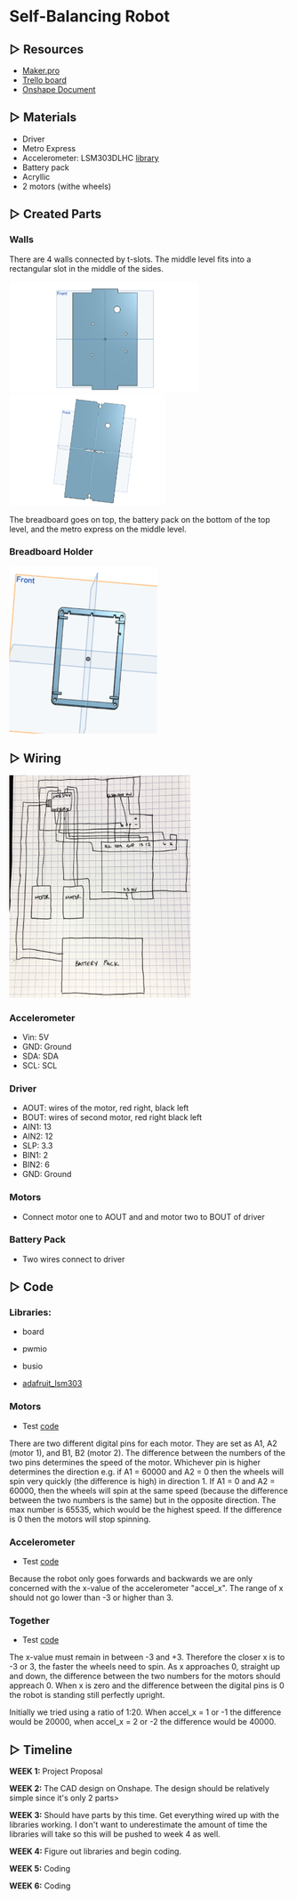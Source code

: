 # Self-Balancing Robot

## ▷ Resources

* [Maker.pro](https://maker.pro/arduino/projects/build-arduino-self-balancing-robot)
* [Trello board](https://trello.com/b/zZdArFdT/self-balancing-robot)
* [Onshape Document](https://cvilleschools.onshape.com/documents/5b15c4cd2f6854dc4cc32ff8/w/ed23d40d7b31ab41a2311be3/e/2e2d58ec8adab28d16997f49)

## ▷ Materials

* Driver
* Metro Express
* Accelerometer: LSM303DLHC [library](https://github.com/hnovak94/SelfBalancingRobot/blob/main/adafruit_lsm303_accel.mpy)
* Battery pack
* Acryllic 
* 2 motors (withe wheels)

## ▷ Created Parts

### Walls

There are 4 walls connected by t-slots. The middle level fits into a rectangular slot in the middle of the sides. 

<img src="https://github.com/hnovak94/SelfBalancingRobot/blob/main/middlewall.png" height="200"> <img src="https://github.com/hnovak94/SelfBalancingRobot/blob/main/sidewall.png" height="200" >

The breadboard goes on top, the battery pack on the bottom of the top level, and the metro express on the middle level.

### Breadboard Holder

<img src="https://github.com/hnovak94/SelfBalancingRobot/blob/main/breadboardholder.png" height = "300">


## ▷ Wiring

<img src= "https://github.com/hnovak94/SelfBalancingRobot/blob/main/wd.jpeg" height = "400">

### Accelerometer

* Vin: 5V
* GND: Ground
* SDA: SDA
* SCL: SCL


### Driver

* AOUT: wires of the motor, red right, black left
* BOUT: wires of second motor, red right black left
* AIN1: 13
* AIN2: 12
* SLP: 3.3
* BIN1: 2
* BIN2: 6
* GND: Ground


### Motors

* Connect motor one to AOUT and and motor two to BOUT of driver


### Battery Pack

* Two wires connect to driver


## ▷ Code

### Libraries:

* board

* pwmio

* busio

* [adafruit_lsm303](https://github.com/hnovak94/SelfBalancingRobot/blob/main/adafruit_lsm303_accel.mpy)

### Motors

* Test [code](https://github.com/hnovak94/SelfBalancingRobot/blob/main/intromotor)

There are two different digital pins for each motor. They are set as A1, A2 (motor 1), and B1, B2 (motor 2). The difference between the numbers of the two pins determines the speed of the motor. Whichever pin is higher determines the direction e.g. if A1 = 60000 and A2 = 0 then the wheels will spin very quickly (the difference is high) in direction 1. If A1 = 0 and A2 = 60000, then the wheels will spin at the same speed (because the difference between the two numbers is the same) but in the opposite direction. The max number is 65535, which would be the highest speed. If the difference is 0 then the motors will stop spinning. 


### Accelerometer

* Test [code](https://github.com/hnovak94/SelfBalancingRobot/blob/main/introaccel.py)

Because the robot only goes forwards and backwards we are only concerned with the x-value of the accelerometer "accel_x". The range of x should not go lower than -3 or higher than 3. 

### Together

* Test [code](https://github.com/hnovak94/SelfBalancingRobot/blob/main/accelmotor.py)

The x-value must remain in between -3 and +3. Therefore the closer x is to -3 or 3, the faster the wheels need to spin. As x approaches 0, straight up and down, the difference between the two numbers for the motors should appreach 0. When x is zero and the difference between the digital pins is 0 the robot is standing still perfectly upright. 

Initially we tried using a ratio of 1:20. When accel_x = 1 or -1 the difference would be 20000, when accel_x = 2 or -2 the difference would be 40000.


## ▷ Timeline

**WEEK 1:** Project Proposal

**WEEK 2:** The CAD design on Onshape. The design should be relatively simple since it's only 2 parts>

**WEEK 3:** Should have parts by this time. Get everything wired up with the libraries working. I don't want to underestimate the amount of time the libraries will take so this will be pushed to week 4 as well. 

**WEEK 4:** Figure out libraries and begin coding. 

**WEEK 5:** Coding

**WEEK 6:** Coding
